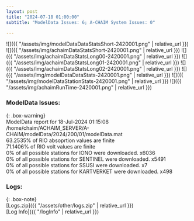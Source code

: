 ```yaml
---
layout: post
title: "2024-07-18 01:00:00"
subtitle: "ModelData Issues: 6; A-CHAIM System Issues: 0"

---
```


![]({{ "/assets/img/modelDataDataStatsShort-2420001.png" | relative_url }})
![]({{ "/assets/img/achaimDataStatsShort-2420001.png" | relative_url }})
![]({{ "/assets/img/achaimDataStatsLong00-2420001.png" | relative_url }})
![]({{ "/assets/img/achaimDataStatsLong01-2420001.png" | relative_url }})
![]({{ "/assets/img/achaimDataStatsLong02-2420001.png" | relative_url }})
![]({{ "/assets/img/modelDataDataStats-2420001.png" | relative_url }})
![]({{ "/assets/img/modelDataStationStats-2420001.png" | relative_url }})
![]({{ "/assets/img/achaimRunTime-2420001.png" | relative_url }})


### ModelData Issues:  
  
{: .box-warning}  
 ModelData report for 18-Jul-2024 01:15:08   
 /home/chaim/ACHAIM_SERVER/A-CHAIM/modelData/2024/200/01/modelData.mat   
 63.2535% of RIO absoprtion values are finite   
 71.1406% of RIO volt values are finite   
 0% of all possible stations for IONO were downloaded. x6036   
 0% of all possible stations for SENTINEL were downloaded. x5491   
 0% of all possible stations for SSUSI were downloaded. x7   
 0% of all possible stations for KARTVERKET were downloaded. x498   
  


### Logs:  
  
{: .box-note}  
[Logs.zip]({{ "/assets/other/logs.zip" | relative_url }})  
[Log Info]({{ "/logInfo" | relative_url }})  
